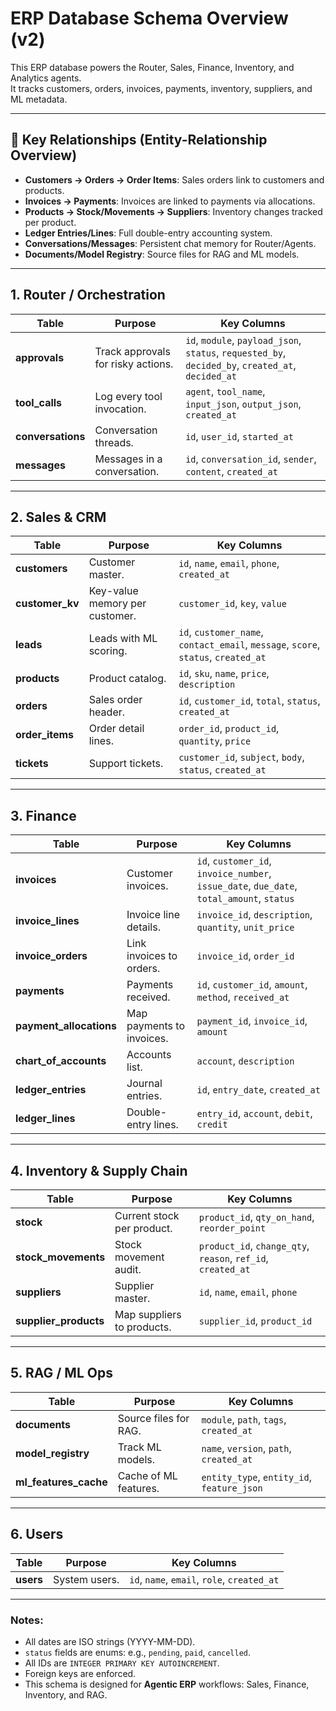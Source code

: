 
# ERP Database Schema Overview (v2)

This ERP database powers the Router, Sales, Finance, Inventory, and Analytics agents.  
It tracks customers, orders, invoices, payments, inventory, suppliers, and ML metadata.

---

## 🔗 Key Relationships (Entity-Relationship Overview)
- **Customers → Orders → Order Items**: Sales orders link to customers and products.
- **Invoices → Payments**: Invoices are linked to payments via allocations.
- **Products → Stock/Movements → Suppliers**: Inventory changes tracked per product.
- **Ledger Entries/Lines**: Full double-entry accounting system.
- **Conversations/Messages**: Persistent chat memory for Router/Agents.
- **Documents/Model Registry**: Source files for RAG and ML models.

---

## 1. Router / Orchestration
| Table          | Purpose | Key Columns |
|----------------|---------|-------------|
| **approvals** | Track approvals for risky actions. | `id`, `module`, `payload_json`, `status`, `requested_by`, `decided_by`, `created_at`, `decided_at` |
| **tool_calls** | Log every tool invocation. | `agent`, `tool_name`, `input_json`, `output_json`, `created_at` |
| **conversations** | Conversation threads. | `id`, `user_id`, `started_at` |
| **messages** | Messages in a conversation. | `id`, `conversation_id`, `sender`, `content`, `created_at` |

---

## 2. Sales & CRM
| Table            | Purpose | Key Columns |
|------------------|---------|-------------|
| **customers** | Customer master. | `id`, `name`, `email`, `phone`, `created_at` |
| **customer_kv** | Key-value memory per customer. | `customer_id`, `key`, `value` |
| **leads** | Leads with ML scoring. | `id`, `customer_name`, `contact_email`, `message`, `score`, `status`, `created_at` |
| **products** | Product catalog. | `id`, `sku`, `name`, `price`, `description` |
| **orders** | Sales order header. | `id`, `customer_id`, `total`, `status`, `created_at` |
| **order_items** | Order detail lines. | `order_id`, `product_id`, `quantity`, `price` |
| **tickets** | Support tickets. | `customer_id`, `subject`, `body`, `status`, `created_at` |

---

## 3. Finance
| Table              | Purpose | Key Columns |
|--------------------|---------|-------------|
| **invoices** | Customer invoices. | `id`, `customer_id`, `invoice_number`, `issue_date`, `due_date`, `total_amount`, `status` |
| **invoice_lines** | Invoice line details. | `invoice_id`, `description`, `quantity`, `unit_price` |
| **invoice_orders** | Link invoices to orders. | `invoice_id`, `order_id` |
| **payments** | Payments received. | `id`, `customer_id`, `amount`, `method`, `received_at` |
| **payment_allocations** | Map payments to invoices. | `payment_id`, `invoice_id`, `amount` |
| **chart_of_accounts** | Accounts list. | `account`, `description` |
| **ledger_entries** | Journal entries. | `id`, `entry_date`, `created_at` |
| **ledger_lines** | Double-entry lines. | `entry_id`, `account`, `debit`, `credit` |

---

## 4. Inventory & Supply Chain
| Table                | Purpose | Key Columns |
|----------------------|---------|-------------|
| **stock** | Current stock per product. | `product_id`, `qty_on_hand`, `reorder_point` |
| **stock_movements** | Stock movement audit. | `product_id`, `change_qty`, `reason`, `ref_id`, `created_at` |
| **suppliers** | Supplier master. | `id`, `name`, `email`, `phone` |
| **supplier_products** | Map suppliers to products. | `supplier_id`, `product_id` |

---

## 5. RAG / ML Ops
| Table              | Purpose | Key Columns |
|--------------------|---------|-------------|
| **documents** | Source files for RAG. | `module`, `path`, `tags`, `created_at` |
| **model_registry** | Track ML models. | `name`, `version`, `path`, `created_at` |
| **ml_features_cache** | Cache of ML features. | `entity_type`, `entity_id`, `feature_json` |

---

## 6. Users
| Table     | Purpose | Key Columns |
|-----------|---------|-------------|
| **users** | System users. | `id`, `name`, `email`, `role`, `created_at` |

---

### Notes:
- All dates are ISO strings (YYYY-MM-DD).  
- `status` fields are enums: e.g., `pending`, `paid`, `cancelled`.  
- All IDs are `INTEGER PRIMARY KEY AUTOINCREMENT`.  
- Foreign keys are enforced.  
- This schema is designed for **Agentic ERP** workflows: Sales, Finance, Inventory, and RAG.

